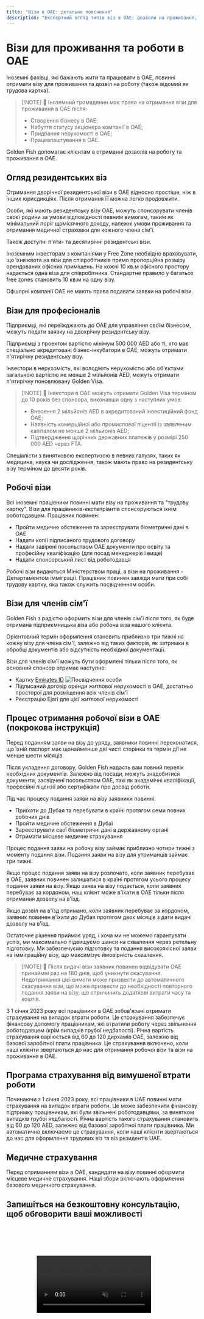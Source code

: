 ```yaml
---
title: "Візи в ОАЕ: детальне пояснення"
description: "Експертний огляд типів віз в ОАЕ: дозволи на проживання, робочі візи та візи для членів сім'ї. Все, що потрібно знати про вимоги та оформлення."
---
```


# Візи для проживання та роботи в ОАЕ

Іноземні фахівці, які бажають жити та працювати в ОАЕ, повинні отримати візу для проживання та дозвіл на роботу (також відомий як трудова картка).

> [!NOTE] 💚 Іноземний громадянин має право на отримання візи для проживання в ОАЕ після:
>
> - Створення бізнесу в ОАЕ;
> - Набуття статусу акціонера компанії в ОАЕ;
> - Придбання нерухомості в ОАЕ;
> - Працевлаштування в ОАЕ.

Golden Fish допомагає клієнтам в отриманні дозволів на роботу та проживання в ОАЕ.

## Огляд резидентських віз

Отримання дворічної резидентської візи в ОАЕ відносно простіше, ніж в інших юрисдикціях. Після отримання її можна легко продовжити.

Особи, які мають резидентську візу ОАЕ, можуть спонсорувати членів своєї родини за умови відповідності певним вимогам, таким як мінімальний поріг щомісячного доходу, належні умови проживання та отримання медичної страховки для кожного члена сім'ї.

Також доступні п'яти- та десятирічні резидентські візи.

Іноземним інвесторам з компаніями у Free Zone необхідно враховувати, що їхня квота на візи для співробітників прямо пропорційна розміру орендованих офісних приміщень. На кожні 10 кв.м офісного простору надається одна віза для співробітника. Стандартне правило у багатьох free zones становить 10 кв.м на одну візу.

Офшорні компанії ОАЕ не мають права подавати заявки на робочі візи.

## Візи для професіоналів

Підприємці, які переїжджають до ОАЕ для управління своїм бізнесом, можуть подати заявку на двохрічну резидентську візу.

Підприємці з проектом вартістю мінімум 500 000 AED або ті, хто має спеціально акредитовані бізнес-інкубатори в ОАЕ, можуть отримати п'ятирічну резидентську візу.

Інвестори в нерухомість, які володіють нерухомістю або об'єктами загальною вартістю не менше 2 мільйонів AED, можуть отримати п'ятирічну поновлювану Golden Visa.

> [!NOTE] 💚 Інвестори в ОАЕ можуть отримати Golden Visa терміном до 10 років без спонсора, виконавши одну з наступних умов:
>
> - Внесення 2 мільйонів AED в акредитований інвестиційний фонд ОАЕ;
> - Наявність комерційної або промислової ліцензії із заявленим капіталом не менше 2 мільйонів AED;
> - Підтвердження щорічних державних платежів у розмірі 250 000 AED через FTA.

Спеціалісти з винятковою експертизою в певних галузях, таких як медицина, наука чи дослідження, також мають право на резидентську візу терміном до десяти років.

## Робочі візи

Всі іноземні працівники повинні мати візу на проживання та "трудову картку". Візи для працівників-експатріантів спонсоруються їхнім роботодавцем. Працівник повинен:

- Пройти медичне обстеження та зареєструвати біометричні дані в ОАЕ
- Надати копії підписаного трудового договору
- Надати завірені посольством ОАЕ документи про освіту та професійну кваліфікацію (для посад менеджерів і вище)
- Надати спонсорський лист від роботодавця

Робочі візи видаються Міністерством праці, а візи на проживання - Департаментом імміграції. Працівник повинен завжди мати при собі трудову картку, яка також служить посвідченням особи.

## Візи для членів сім'ї

Golden Fish з радістю оформить візи для членів сім'ї після того, як буде отримана підприємницька віза або робоча віза нашого клієнта.

Орієнтовний термін оформлення становить приблизно три тижні на кожну візу для члена сім'ї, залежно від таких факторів, як затримки в обробці документів або відсутність необхідної документації.

Візи для членів сім'ї можуть бути оформлені тільки після того, як основний спонсор отримає наступне:

- Картку [Emirates ID](https://u.ae/en/information-and-services/visa-and-emirates-id/emirates-id) ![Посвідчення особи](/img/ILONMASKID.webp)
- Підписаний договір оренди житлової нерухомості в ОАЕ, достатньо просторої для розміщення всіх членів сім'ї
- Реєстрацію Ejari для цієї житлової нерухомості

## Процес отримання робочої візи в ОАЕ (покрокова інструкція)

Перед поданням заяви на візу до уряду, заявники повинні переконатися, що їхній паспорт має щонайменше дві чисті сторінки та термін дії не менше шести місяців.

Після укладення договору, Golden Fish надасть вам повний перелік необхідних документів. Залежно від посади, можуть знадобитися документи, засвідчені посольством ОАЕ, такі як академічні кваліфікації, професійні ліцензії або сертифікати про досвід роботи.

Під час процесу подання заяви на візу заявники повинні:

- Приїхати до Дубая та перебувати в країні протягом семи повних робочих днів
- Пройти медичне обстеження в Дубаї
- Зареєструвати свої біометричні дані в державному органі
- Отримати місцеве медичне страхування

Процес подання заяви на робочу візу займає приблизно чотири тижні з моменту подання візи. Подання заяви на візу для утриманців займає три тижні.

Якщо процес подання заяви на візу розпочато, коли заявник перебуває в ОАЕ, заявник повинен залишатися в країні протягом усього процесу подання заяви на візу. Якщо заява на візу подається, коли заявник перебуває за кордоном, наш клієнт може в'їхати в ОАЕ тільки після отримання дозволу на в'їзд.

Якщо дозвіл на в'їзд отримано, коли заявник перебуває за кордоном, заявник повинен в'їхати до Дубая протягом двох місяців з дати видачі дозволу на в'їзд.

Остаточне рішення приймає уряд, і хоча ми не можемо гарантувати успіх, ми максимально підвищуємо шанси на схвалення через ретельну підготовку. Ми забезпечуємо підготовку та подання високоякісної заяви на імміграційну візу, що максимізує ймовірність схвалення.

> [!NOTE] 💚 Після видачі візи заявник повинен відвідувати ОАЕ принаймні раз на 180 днів, щоб уникнути скасування.
> Недотримання цієї вимоги може призвести до автоматичного скасування візи, що може призвести до необхідності повторного подання заяви на візу, що спричинить додаткові витрати часу та коштів.

З 1 січня 2023 року всі працівники в ОАЕ зобов'язані отримати страхування на випадок втрати роботи. Це страхування забезпечує фінансову допомогу працівникам, які втратили роботу через звільнення роботодавцем (крім випадків грубої недбалості). Річна вартість страхування варіюється від 60 до 120 дирхамів ОАЕ, залежно від базової заробітної плати працівника. Це страхування включено, коли наші клієнти звертаються до нас для отримання робочої візи та візи на проживання в ОАЕ.

## Програма страхування від вимушеної втрати роботи

Починаючи з 1 січня 2023 року, всі працівники в UAE повинні мати страхування на випадок втрати роботи. Це може забезпечити фінансову підтримку працівникам, які були звільнені роботодавцями, за винятком випадків грубої недбалості. Річна вартість такого страхування становить від 60 до 120 AED, залежно від базової заробітної плати працівника. Ми автоматично включаємо це страхування, коли наші клієнти звертаються до нас для оформлення трудових віз та віз резидентів UAE.

## Медичне страхування

Перед отриманням візи в ОАЕ, кандидати на візу повинні оформити місцеве медичне страхування. Наші збори включають оформлення базового медичного страхування.

## Запишіться на безкоштовну консультацію, щоб обговорити ваші можливості

<video  autoplay muted playsinline style="padding: 80px" >
  <source src="/video/iStock-2185914135.mp4" type="video/mp4">
</video>

<ContactFormModal formName="Employment Visa [guide]" buttonText="Отримати безкоштовну консультацію" :services="[
    '💼 Employment Visa + Labor Card',
    '👨‍💼 Entrepreneur Visa (2-річна)',
    '🏢 Free Zone Company Visa',
    '👨‍👩‍👧‍👦 Віза для членів сім\'ї',
    '💳 Оформлення Emirates ID',
    '💵 Щомісячна зарплата вище 30 тис. AED',
    '💰 Перевірка на відповідність Golden Visa',
    '❓ Інші візові послуги',
    ]"/>
